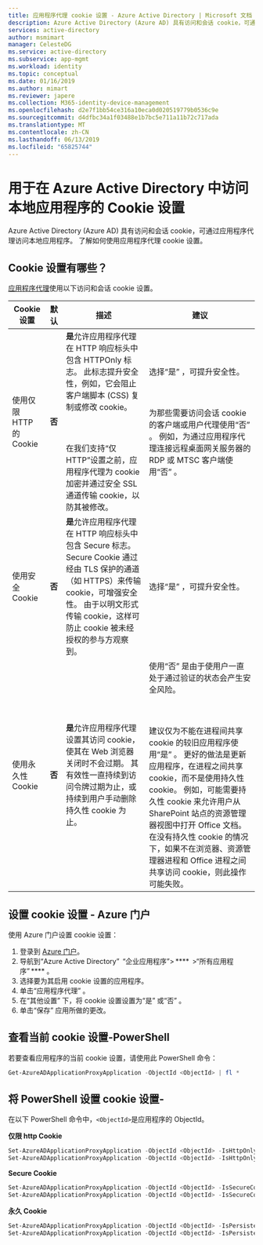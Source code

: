 ```yaml
---
title: 应用程序代理 cookie 设置 - Azure Active Directory | Microsoft 文档
description: Azure Active Directory (Azure AD) 具有访问和会话 cookie，可通过应用程序代理访问本地应用程序。 本文会介绍如何使用和配置 cookie 设置。
services: active-directory
author: msmimart
manager: CelesteDG
ms.service: active-directory
ms.subservice: app-mgmt
ms.workload: identity
ms.topic: conceptual
ms.date: 01/16/2019
ms.author: mimart
ms.reviewer: japere
ms.collection: M365-identity-device-management
ms.openlocfilehash: d2e7f1bb54ce316a10eca0d020519779b0536c9e
ms.sourcegitcommit: d4dfbc34a1f03488e1b7bc5e711a11b72c717ada
ms.translationtype: MT
ms.contentlocale: zh-CN
ms.lasthandoff: 06/13/2019
ms.locfileid: "65825744"
---
```

# <a name="cookie-settings-for-accessing-on-premises-applications-in-azure-active-directory"></a>用于在 Azure Active Directory 中访问本地应用程序的 Cookie 设置

Azure Active Directory (Azure AD) 具有访问和会话 cookie，可通过应用程序代理访问本地应用程序。 了解如何使用应用程序代理 cookie 设置。 

## <a name="what-are-the-cookie-settings"></a>Cookie 设置有哪些？

[应用程序代理](application-proxy.md)使用以下访问和会话 cookie 设置。

| Cookie 设置 | 默认 | 描述 | 建议 |
| -------------- | ------- | ----------- | --------------- |
| 使用仅限 HTTP 的 Cookie | **否** | **是**允许应用程序代理在 HTTP 响应标头中包含 HTTPOnly 标志。 此标志提升安全性，例如，它会阻止客户端脚本 (CSS) 复制或修改 cookie。<br></br><br></br>在我们支持“仅 HTTP”设置之前，应用程序代理为 cookie 加密并通过安全 SSL 通道传输 cookie，以防其被修改。 | 选择“是”  ，可提升安全性。<br></br><br></br>为那些需要访问会话 cookie 的客户端或用户代理使用“否”  。 例如，为通过应用程序代理连接远程桌面网关服务器的 RDP 或 MTSC 客户端使用“否”  。|
| 使用安全 Cookie | **否** | **是**允许应用程序代理在 HTTP 响应标头中包含 Secure 标志。 Secure Cookie 通过经由 TLS 保护的通道（如 HTTPS）来传输 cookie，可增强安全性。 由于以明文形式传输 cookie，这样可防止 cookie 被未经授权的参与方观察到。 | 选择“是”  ，可提升安全性。|
| 使用永久性 Cookie | **否** | **是**允许应用程序代理设置其访问 cookie，使其在 Web 浏览器关闭时不会过期。 其有效性一直持续到访问令牌过期为止，或持续到用户手动删除持久性 cookie 为止。 | 使用“否”  是由于使用户一直处于通过验证的状态会产生安全风险。<br></br><br></br>建议仅为不能在进程间共享 cookie 的较旧应用程序使用“是”  。 更好的做法是更新应用程序，在进程之间共享 cookie，而不是使用持久性 cookie。 例如，可能需要持久性 cookie 来允许用户从 SharePoint 站点的资源管理器视图中打开 Office 文档。 在没有持久性 cookie 的情况下，如果不在浏览器、资源管理器进程和 Office 进程之间共享访问 cookie，则此操作可能失败。 |

## <a name="set-the-cookie-settings---azure-portal"></a>设置 cookie 设置 - Azure 门户
使用 Azure 门户设置 cookie 设置：

1. 登录到 [Azure 门户](https://portal.azure.com)。 
2. 导航到“Azure Active Directory”   “企业应用程序”> ****  >“所有应用程序” **** 。
3. 选择要为其启用 cookie 设置的应用程序。
4. 单击“应用程序代理”  。
5. 在“其他设置”  下，将 cookie 设置设置为“是”  或“否”  。
6. 单击“保存”  应用所做的更改。 

## <a name="view-current-cookie-settings---powershell"></a>查看当前 cookie 设置-PowerShell

若要查看应用程序的当前 cookie 设置，请使用此 PowerShell 命令：  

```powershell
Get-AzureADApplicationProxyApplication -ObjectId <ObjectId> | fl * 
```

## <a name="set-cookie-settings---powershell"></a>将 PowerShell 设置 cookie 设置-

在以下 PowerShell 命令中，```<ObjectId>```是应用程序的 ObjectId。 

**仅限 http Cookie** 

```powershell
Set-AzureADApplicationProxyApplication -ObjectId <ObjectId> -IsHttpOnlyCookieEnabled $true 
Set-AzureADApplicationProxyApplication -ObjectId <ObjectId> -IsHttpOnlyCookieEnabled $false 
```

**Secure Cookie**

```powershell
Set-AzureADApplicationProxyApplication -ObjectId <ObjectId> -IsSecureCookieEnabled $true 
Set-AzureADApplicationProxyApplication -ObjectId <ObjectId> -IsSecureCookieEnabled $false 
```

**永久 Cookie**

```powershell
Set-AzureADApplicationProxyApplication -ObjectId <ObjectId> -IsPersistentCookieEnabled $true 
Set-AzureADApplicationProxyApplication -ObjectId <ObjectId> -IsPersistentCookieEnabled $false 
```

